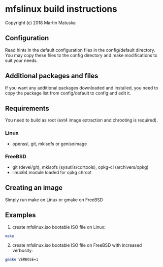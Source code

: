 # mfslinux build instructions

Copyright (c) 2018 Martin Matuska <mm at FreeBSD.org>

## Configuration
Read hints in the default configuration files in the config/default directory.
You may copy these files to the config directory and make modifications
to suit your needs.

## Additional packages and files
If you want any additional packages downloaded and installed, you need to copy
the package list from config/default to config and edit it.

## Requirements

You need to build as root (ext4 image extraction and chrooting is required).

### Linux
 - openssl, git, mkisofs or genisoimage

### FreeBSD
 - git (devel/git), mkisofs (sysutils/cdrtools), opkg-cl (archivers/opkg)
 - linux64 module loaded for opkg chroot

## Creating an image

Simply run make on Linux or gmake on FreeBSD

## Examples

1. create mfslinux.iso bootable ISO file on Linux:

  ```bash
  make 
  ```

2. create mfslinux.iso bootable ISO file on FreeBSD with increased verbosity:

  ```bash
  gmake VERBOSE=1
  ```
